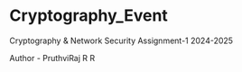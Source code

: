 # Cryptography_Event
Cryptography &amp; Network Security Assignment-1 2024-2025

Author - PruthviRaj R R
